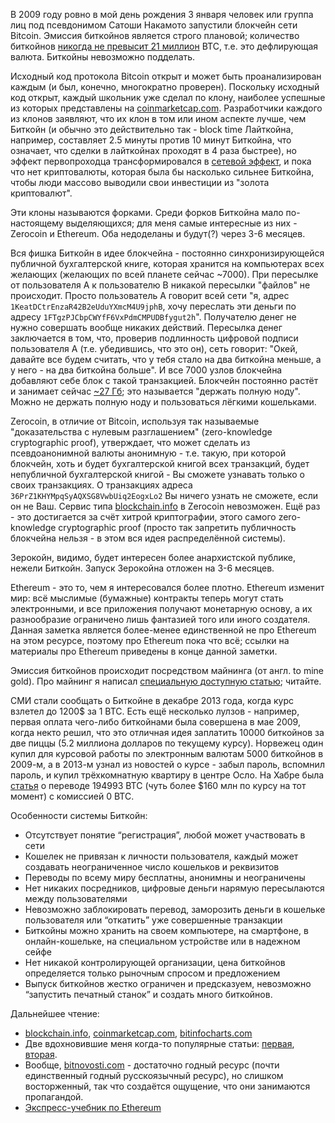 В 2009 году ровно в мой день рождения 3 января человек или группа лиц под псевдонимом Сатоши Накамото запустили блокчейн сети Bitcoin. Эмиссия биткойнов является строго плановой; количество биткойнов [никогда не превысит 21 миллион](https://en.bitcoin.it/wiki/Controlled_supply#Projected_Bitcoins_Short_Term) BTC, т.е. это дефлирующая валюта. Биткойны невозможно подделать.

Исходный код протокола Bitcoin открыт и может быть проанализирован каждым (и был, конечно, многократно проверен). Поскольку исходный код открыт, каждый школьник уже сделал по клону, наиболее успешные из которых представлены на [coinmarketcap.com](http://coinmarketcap.com/). Разработчики каждого из клонов заявляют, что их клон в том или ином аспекте лучше, чем Биткойн (и обычно это действительно так - block time Лайткойна, например, составляет 2.5 минуты против 10 минут Биткойна, что означает, что сделки в лайткойнах проходят в 4 раза быстрее), но эффект первопроходца трансформировался в [сетевой эффект](http://www.computerra.ru/wp-content/uploads/2014/07/BitLicense-3-780x552.png), и пока что нет криптовалюты, которая была бы насколько сильнее Биткойна, чтобы люди массово выводили свои инвестиции из "золота криптовалют".

Эти клоны называются форками. Среди форков Биткойна мало по-настоящему выделяющихся; для меня самые интересные из них - Zerocoin и Ethereum. Оба недоделаны и будут(?) через 3-6 месяцев.

Вся фишка Биткойн в идее блокчейна - постоянно синхронизирующейся публичной бухгалтерской книге, которая хранится на компьютерах всех желающих (желающих по всей планете сейчас ~7000). При пересылке от пользователя А к пользователю В никакой пересылки "файлов" не происходит. Просто пользователь А говорит всей сети "я, адрес `1KeatDCtrEnzaR42B2eUduYXmcM4U9jphB`, хочу переслать эти деньги по адресу `1FTgzPJCbpCWYfF6VxPdmCMPUDBfygut2h`". Получателю денег не нужно совершать вообще никаких действий. Пересылка денег заключается в том, что, проверив подлинность цифровой подписи пользователя А (т.е. убедившись, что это он), сеть говорит: "Окей, давайте все будем считать, что у тебя стало на два биткойна меньше, а у него - на два биткойна больше". И все 7000 узлов блокчейна добавляют себе блок с такой транзакцией. Блокчейн постоянно растёт и занимает сейчас [~27 Гб](http://bitinfocharts.com/ru/); это называется "держать полную ноду". Можно не держать полную ноду и пользоваться лёгкими кошельками.

Zerocoin, в отличие от Bitcoin, используя так называемые "доказательства с нулевым разглашением" (zero-knowledge cryptographic proof), утверждает, что может сделать из псевдоанонимной валюты анонимную - т.е. такую, при которой блокчейн, хоть и будет бухгалтерской книгой всех транзакций, будет непубличной бухгалтерской книгой - Вы сможете узнавать только о своих транзакциях. О транзакциях адреса `36PrZ1KHYMpqSyAQXSG8VwbUiq2EogxLo2` Вы ничего узнать не сможете, если он не Ваш. Сервис типа [blockchain.info](http://blockchain.info/) в Zerocoin невозможен. Ещё раз - это достигается за счёт хитрой криптографии, этого самого zero-knowledge cryptographic proof (просто так запретить публичность блокчейна нельзя - в этом вся идея распределённой системы).

Зерокойн, видимо, будет интересен более анархистской публике, нежели Биткойн. Запуск Зерокойна отложен на 3-6 месяцев.

Ethereum - это то, чем я интересовался более плотно. Ethereum изменит мир: всё мыслимые (бумажные) контракты теперь могут стать электронными, и все приложения получают монетарную основу, а их разнообразие ограничено лишь фантазией того или иного создателя. Данная заметка является более-менее единственной не про Ethereum на этом ресурсе, поэтому про Ethereum пока что всё; ссылки на материалы про Ethereum приведены в конце данной заметки.

Эмиссия биткойнов происходит посредством майнинга (от англ. to mine gold). Про майнинг я написал [специальную доступную статью](https://github.com/snordenstorm/wiki/wiki/%D0%9C%D0%B0%D0%B9%D0%BD%D0%B8%D0%BD%D0%B3-%D0%B1%D0%B8%D1%82%D0%BA%D0%BE%D0%B9%D0%BD%D0%BE%D0%B2); читайте. 

СМИ стали сообщать о Биткойне в декабре 2013 года, когда курс взлетел до 1200$ за 1 BTC. Есть ещё несколько лулзов - например, первая оплата чего-либо биткойнами была совершена в мае 2009, когда некто решил, что это отличная идея заплатить 10000 биткойнов за две пиццы (5.2 миллиона долларов по текущему курсу). Норвежец один купил для курсовой работы по электронным валютам 5000 биткойнов в 2009-м, а в 2013-м узнал из новостей о курсе - забыл пароль, вспомнил пароль, и купил трёхкомнатную квартиру в центре Осло. На Хабре была [статья](http://habrahabr.ru/post/203374/) о переводе 194993 BTC (чуть более $160 млн по курсу на тот момент) с комиссией 0 BTC.

Особенности системы Биткойн:

- Отсутствует понятие “регистрация”, любой может участвовать в сети
- Кошелек не привязан к личности пользователя, каждый может создавать неограниченное число кошельков и реквизитов
- Переводы по всему миру бесплатны, анонимны и неограничены
- Нет никаких посредников, цифровые деньги нарямую пересылаются между пользователями
- Невозможно заблокировать перевод, заморозить деньги в кошельке пользователя или “откатить” уже совершенные транзакции
- Биткойны можно хранить на своем компьютере, на смартфоне, в онлайн-кошельке, на специальном устройстве или в надежном сейфе
- Нет никакой контролирующей организации, цена биткойнов определяется только рыночным спросом и предложением
- Выпуск биткойнов жестко ограничен и предсказуем, невозможно “запустить печатный станок” и создать много биткойнов.

Дальнейшее чтение:
* [blockchain.info](http://blockchain.info/), [coinmarketcap.com](http://coinmarketcap.com/), [bitinfocharts.com](http://bitinfocharts.com/)
* Две вдохновившие меня когда-то популярные статьи: [первая](http://bitnovosti.com/2014/03/05/dacs/), [вторая](http://bitnovosti.com/2014/03/01/etherium-next-generation-crypto/).
* Вообще, [bitnovosti.com](http://bitnovosti.com/) - достаточно годный ресурс (почти единственный годный русскоязычный ресурс), но слишком восторженный, так что создаётся ощущение, что они занимаются пропагандой.
* [Экспресс-учебник по Ethereum](https://github.com/snordenstorm/wiki/wiki/%D0%AD%D0%BA%D1%81%D0%BF%D1%80%D0%B5%D1%81%D1%81-%D1%83%D1%87%D0%B5%D0%B1%D0%BD%D0%B8%D0%BA-%D0%BF%D0%BE-Ethereum)